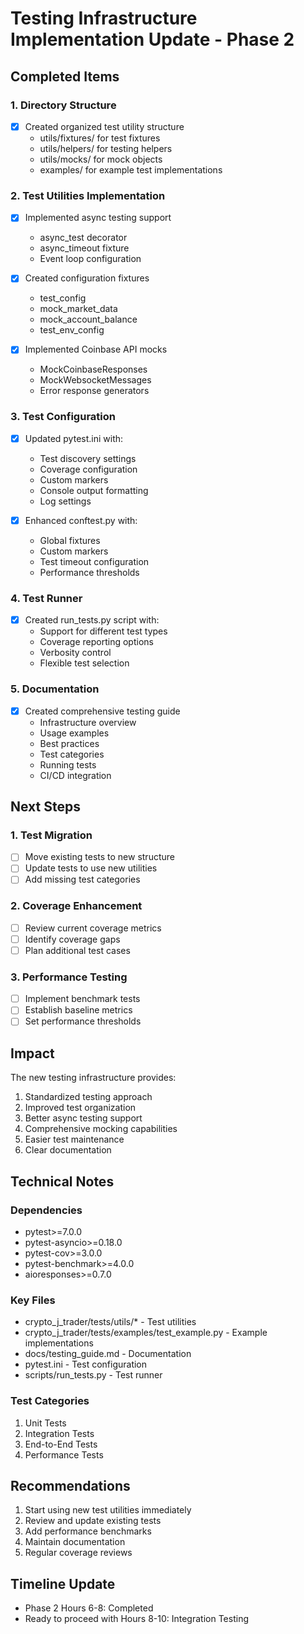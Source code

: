 # Testing Infrastructure Implementation Update - Phase 2

## Completed Items

### 1. Directory Structure
- [x] Created organized test utility structure
  - utils/fixtures/ for test fixtures
  - utils/helpers/ for testing helpers
  - utils/mocks/ for mock objects
  - examples/ for example test implementations

### 2. Test Utilities Implementation
- [x] Implemented async testing support
  - async_test decorator
  - async_timeout fixture
  - Event loop configuration

- [x] Created configuration fixtures
  - test_config
  - mock_market_data
  - mock_account_balance
  - test_env_config

- [x] Implemented Coinbase API mocks
  - MockCoinbaseResponses
  - MockWebsocketMessages
  - Error response generators

### 3. Test Configuration
- [x] Updated pytest.ini with:
  - Test discovery settings
  - Coverage configuration
  - Custom markers
  - Console output formatting
  - Log settings

- [x] Enhanced conftest.py with:
  - Global fixtures
  - Custom markers
  - Test timeout configuration
  - Performance thresholds

### 4. Test Runner
- [x] Created run_tests.py script with:
  - Support for different test types
  - Coverage reporting options
  - Verbosity control
  - Flexible test selection

### 5. Documentation
- [x] Created comprehensive testing guide
  - Infrastructure overview
  - Usage examples
  - Best practices
  - Test categories
  - Running tests
  - CI/CD integration

## Next Steps

### 1. Test Migration
- [ ] Move existing tests to new structure
- [ ] Update tests to use new utilities
- [ ] Add missing test categories

### 2. Coverage Enhancement
- [ ] Review current coverage metrics
- [ ] Identify coverage gaps
- [ ] Plan additional test cases

### 3. Performance Testing
- [ ] Implement benchmark tests
- [ ] Establish baseline metrics
- [ ] Set performance thresholds

## Impact

The new testing infrastructure provides:
1. Standardized testing approach
2. Improved test organization
3. Better async testing support
4. Comprehensive mocking capabilities
5. Easier test maintenance
6. Clear documentation

## Technical Notes

### Dependencies
- pytest>=7.0.0
- pytest-asyncio>=0.18.0
- pytest-cov>=3.0.0
- pytest-benchmark>=4.0.0
- aioresponses>=0.7.0

### Key Files
- crypto_j_trader/tests/utils/* - Test utilities
- crypto_j_trader/tests/examples/test_example.py - Example implementations
- docs/testing_guide.md - Documentation
- pytest.ini - Test configuration
- scripts/run_tests.py - Test runner

### Test Categories
1. Unit Tests
2. Integration Tests
3. End-to-End Tests
4. Performance Tests

## Recommendations

1. Start using new test utilities immediately
2. Review and update existing tests
3. Add performance benchmarks
4. Maintain documentation
5. Regular coverage reviews

## Timeline Update
- Phase 2 Hours 6-8: Completed
- Ready to proceed with Hours 8-10: Integration Testing